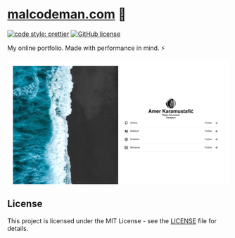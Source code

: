 # [malcodeman.com](https://www.malcodeman.com) 🧔

[![code style: prettier](https://img.shields.io/badge/code_style-prettier-ff69b4.svg)](https://github.com/prettier/prettier)
[![GitHub license](https://img.shields.io/badge/license-MIT-blue.svg)](https://github.com/malcodeman/malcodeman.com/blob/master/LICENSE)

My online portfolio. Made with performance in mind. ⚡

![Screenshot](docs/images/screenshot.jpg)

## License

This project is licensed under the MIT License - see the [LICENSE](LICENSE) file for details.
